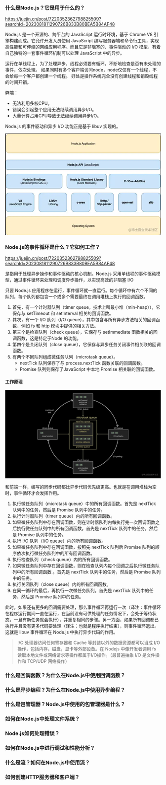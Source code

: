 ### 什么是Node.js？它是用于什么的？

https://juejin.cn/post/7220352362798825509?searchId=2023081811290726B833B80BEA5B84AF48

Node.js 是一个开源的、跨平台的 JavaScript 运行时环境，基于 Chrome V8 引擎构建而成。它允许开发人员使用 JavaScript 编写服务器端和命令行工具，实现高性能和可伸缩的网络应用程序。而且它是非阻塞的、事件驱动的 I/O 模型，有着自己独特的一套事件循环机制可以处理 JavaScript 中的异步。

运行在单线程上，为了处理异步，线程必须要有循环，不断地检查是否有未处理的事件，依次处理。
如果同时有多个客户端访问node，node仅仅有一个线程，不会给每一个客户都创建一个线程。
好处是操作系统完全没有创建线程和销毁线程的时间开销。

弊端：
* 无法利用多核CPU。
* 错误会引起整个应用无法继续调用异步I/O。
* 大量计算占用CPU导致无法继续调用异步I/O。

Node.js 的事件驱动和异步 I/O 功能正是基于 libuv 实现的。

![Alt text](image-9.png)

### Node.js的事件循环是什么？它如何工作？

https://juejin.cn/post/7220352362798825509?searchId=2023081811290726B833B80BEA5B84AF48

是指用于处理异步操作和事件驱动的核心机制。Node.js 采用单线程的事件驱动模型，通过事件循环来处理和调度异步操作，以实现高效的非阻塞 I/O

只要 Node.js 应用程序在运行，事件循环就一直运行。每个循环中有六个不同的队列，每个队列都包含一个或多个需要最终在调用堆栈上执行的回调函数。

1. 首先，有一个计时器队列（timer queue。技术上叫最小堆（min-heap）），它保存与 setTimeout 和 setInterval 相关的回调函数。
2. 其次，有一个 I/O 队列（I/O queue），其中包含与所有异步方法相关的回调函数，例如 fs 和 http 模块中提供的相关方法。
3. 第三个是检查队列（check queue），它保存与 setImmediate 函数相关的回调函数，这是特定于Node 的功能。
4. 第四个是关闭队列（close queue），它保存与异步任务关闭事件相关联的回调函数。
5. 有两个不同队列组成微任务队列（microtask queue）。
    - nextTick 队列保存了与 process.nextTick 函数关联的回调函数。
    - Promise 队列则保存了JavaScript 中本地 Promise 相关联的回调函数。

#### 工作原理

![Alt text](image-10.png)


和前端一样，编写的同步代码都比异步代码优先级更高。也就是在调用堆栈为空时，事件循环才会发挥作用。
1. 执行微任务队列（microtask queue）中的所有回调函数。首先是 nextTick 队列中的任务，然后是 Promise 队列中的任务。
2. 执行计时器队列（timer queue）内的所有回调函数。
3. 如果微任务队列中存在回调函数，则在计时器队列内每执行完一次回调函数之后执行微任务队列中的所有回调函数。首先是 nextTick 队列中的任务，然后是 Promise 队列中的任务。
4. 执行 I/O 队列（I/O queue）内的所有回调函数。
5. 如果微任务队列中存在回调函数，按照先 nextTick 队列后 Promise 队列的顺序依次执行微任务队列中的所有回调函数。
6. 执行检查队列（check queue）内的所有回调函数。
7. 如果微任务队列中存在回调函数，则在检查队列内每个回调之后执行微任务队列中的所有回调函数 。首先是 nextTick 队列中的任务，然后是 Promise 队列中的任务。
8. 执行关闭队列（close queue）内的所有回调函数。
9. 在同一循环的最后，再执行一次微任务队列。首先是 nextTick 队列中的任务，然后是 Promise 队列中的任务。


此时，如果还有更多的回调需要处理，那么事件循环再运行一次（译注：事件循环在程序运行期间一直在运行，在当前没有可供处理的任务情况下，会处于等待状态，一旦有新任务就会执行），并重复相同的步骤。另一方面，如果所有回调都已执行并且没有更多代码要处理（译注：也就是程序执行结束），则事件循环退出。
这就是 libuv 事件循环在 Node.js 中执行异步代码的作用。


> I/O
处理器访问任何寄存器和 Cache 等封装以外的数据资源都可以当成 I/O 操作，包括内存，磁盘，显卡等外部设备。在 Nodejs 中像开发者调用 fs 读取本地文件或网络请求等操作都属于I/O操作。（最普遍抽象 I/O 是文件操作和 TCP/UDP 网络操作）




### 什么是回调函数？为什么在Node.js中使用回调函数？



### 什么是异步编程？为什么在Node.js中使用异步编程？
### 什么是包管理器？Node.js中使用的包管理器是什么？
### 如何在Node.js中处理文件系统？
### Node.js如何处理错误？
### 如何在Node.js中进行调试和性能分析？
### 什么是流？如何在Node.js中使用流？
### 如何创建HTTP服务器和客户端？